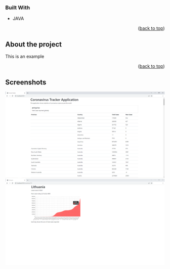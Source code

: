### Built With

* JAVA

<p align="right">(<a href="#top">back to top</a>)</p>

## About the project

This is an example

<p align="right">(<a href="#top">back to top</a>)</p>

## Screenshots

<p float="left">
<img src="https://github.com/M0rtheus/CoronaTracker/blob/master/images/home.png">
<img src="https://github.com/M0rtheus/CoronaTracker/blob/master/images/countries.png">
</p>

